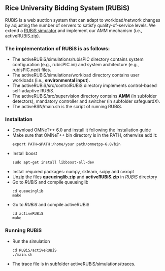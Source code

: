 ## Rice University Bidding System (RUBiS)

RUBiS is a web auction system that can adapt to workload/network changes by adjusting the number of servers to satisfy quality-of-service levels. We extend a [RUBiS simulator](https://github.com/cps-sei/swim) and implement our AMM mechanism (i.e.,  activeRUBiS.zip).

### The implementation of RUBiS is as follows:
* The activeRUBiS/simulations/rubisPIC directory contains system configuration (e.g., rubisPIC.ini) and system architecture (e.g., rubisPIC.ned) files.
* The activeRUBiS/simulations/workload directory contains user workloads (i.e., **environmental input**).
* The activeRUBiS/src/controlRUBiS directory implements control-based self-adaptive RUBiS.
* The activeRUBiS/src/supervision directory contains **AMM** (in subfolder detectors), mandatory controller and switcher (in subfolder safeguardX).
* The activeBSN/main.sh is the script of running RUBiS.

### Installation
* Download OMNeT++ 6.0 and install it following the installation guide 
* Make sure that OMNeT++ bin directory is in the PATH, otherwise add it:
   ```
   export PATH=$PATH:/home/your path/omnetpp-6.0/bin
   ```
* Install boost
   ```
   sudo apt-get install libboost-all-dev
   ```
* Install required packages: numpy, sklearn, scipy and cvxopt
* Unzip the files **queueinglib.zip** and **activeRUBiS.zip** in *RUBiS* directory
* Go to *RUBiS* and compile queueinglib
   ```
   cd queueinglib
   make
   ```
* Go to *RUBiS* and compile activeRUBiS
   ```
   cd activeRUBiS
   make  
   ```
   
### Running RUBiS
* Run the simulation
    ```
    cd RUBiS/activeRUBiS
    ./main.sh
    ```
* The trace file is in subfolder activeRUBiS/simulations/traces.